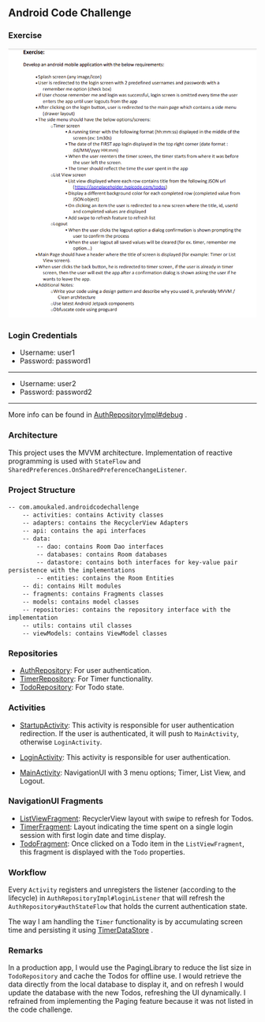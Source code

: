 ## Android Code Challenge

### Exercise

![exercise picture](exercise.png)

### Login Credentials

- Username: user1
- Password: password1

---

- Username: user2
- Password: password2

---

More info can be found
in [AuthRepositoryImpl#debug](app/src/main/java/com/amoukaled/androidcodechallenge/repositories/AuthRepositoryImpl.kt)
.

### Architecture

This project uses the MVVM architecture. Implementation of reactive programming is used
with `StateFlow` and `SharedPreferences.OnSharedPreferenceChangeListener`.

### Project Structure

```
-- com.amoukaled.androidcodechallenge
    -- activities: contains Activity classes
    -- adapters: contains the RecyclerView Adapters
    -- api: contains the api interfaces
    -- data:
        -- dao: contains Room Dao interfaces
        -- databases: contains Room databases
        -- datastore: contains both interfaces for key-value pair persistence with the implementations
        -- entities: contains the Room Entities
    -- di: contains Hilt modules
    -- fragments: contains Fragments classes
    -- models: contains model classes
    -- repositories: contains the repository interface with the implementation
    -- utils: contains util classes
    -- viewModels: contains ViewModel classes
```

### Repositories

- [AuthRepository](app/src/main/java/com/amoukaled/androidcodechallenge/repositories/AuthRepository.kt):
  For user authentication.
- [TimerRepository](app/src/main/java/com/amoukaled/androidcodechallenge/repositories/TimerRepository.kt):
  For Timer functionality.
- [TodoRepository](app/src/main/java/com/amoukaled/androidcodechallenge/repositories/TodoRepository.kt):
  For Todo state.

### Activities

- [StartupActivity](app/src/main/java/com/amoukaled/androidcodechallenge/activities/StartupActivity.kt):
  This activity is responsible for user authentication redirection. If the user is authenticated, it
  will push to `MainActivity`, otherwise `LoginActivity`.
- [LoginActivity](app/src/main/java/com/amoukaled/androidcodechallenge/activities/LoginActivity.kt):
  This activity is responsible for user authentication.

- [MainActivity](app/src/main/java/com/amoukaled/androidcodechallenge/activities/MainActivity.kt):
  NavigationUI with 3 menu options; Timer, List View, and Logout.

### NavigationUI Fragments

- [ListViewFragment](app/src/main/java/com/amoukaled/androidcodechallenge/fragments/ListViewFragment.kt):
  RecyclerView layout with swipe to refresh for Todos.
- [TimerFragment](app/src/main/java/com/amoukaled/androidcodechallenge/fragments/TimerFragment.kt):
  Layout indicating the time spent on a single login session with first login date and time display.
- [TodoFragment](app/src/main/java/com/amoukaled/androidcodechallenge/fragments/TodoFragment.kt):
  Once clicked on a Todo item in the `ListViewFragment`, this fragment is displayed with the `Todo`
  properties.

### Workflow

Every `Activity` registers and unregisters the listener (according to the lifecycle)
in `AuthRepositoryImpl#loginListener` that will refresh the `AuthRepository#authStateFlow` that
holds the current authentication state.

The way I am handling the `Timer` functionality is by accumulating screen time and persisting it
using [TimerDataStore](app/src/main/java/com/amoukaled/androidcodechallenge/data/dataStore/TimerDataStore.kt)
.

### Remarks

In a production app, I would use the PagingLibrary to reduce the list size in `TodoRepository` and
cache the Todos for offline use. I would retrieve the data directly from the local database to
display it, and on refresh I would update the database with the new Todos, refreshing the UI
dynamically. I refrained from implementing the Paging feature because it was not listed in the code
challenge.

